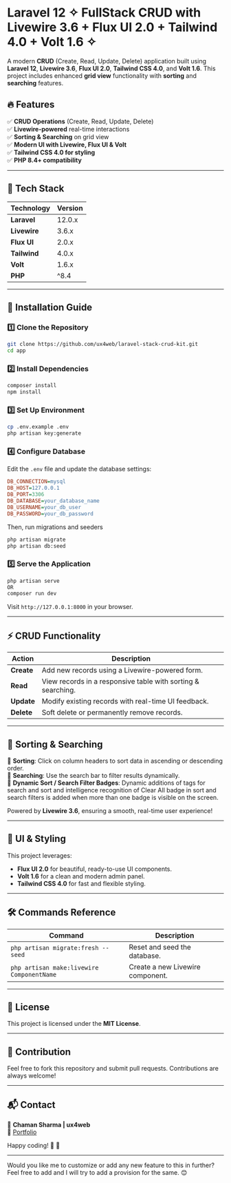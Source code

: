 # Laravel 12 ✧ FullStack CRUD with Livewire 3.6 + Flux UI 2.0 + Tailwind 4.0 + Volt 1.6 ✧

A modern **CRUD** (Create, Read, Update, Delete) application built using **Laravel 12**, **Livewire 3.6**, **Flux UI 2.0**, **Tailwind CSS 4.0**, and **Volt 1.6**. This project includes enhanced **grid view** functionality with **sorting** and **searching** features.

## 🔥 Features  
✅ **CRUD Operations** (Create, Read, Update, Delete)  
✅ **Livewire-powered** real-time interactions  
✅ **Sorting & Searching** on grid view  
✅ **Modern UI with Livewire, Flux UI & Volt**  
✅ **Tailwind CSS 4.0 for styling**  
✅ **PHP 8.4+ compatibility**  

---

## 📂 Tech Stack  

| Technology   | Version |
|-------------|---------|
| **Laravel**  | 12.0.x  |
| **Livewire** | 3.6.x   |
| **Flux UI**  | 2.0.x   |
| **Tailwind** | 4.0.x   |
| **Volt**     | 1.6.x   |
| **PHP**      | ^8.4    |

---

## 🚀 Installation Guide  

### 1️⃣ Clone the Repository  
```sh
git clone https://github.com/ux4web/laravel-stack-crud-kit.git
cd app
```

### 2️⃣ Install Dependencies  
```sh
composer install
npm install
```

### 3️⃣ Set Up Environment  
```sh
cp .env.example .env
php artisan key:generate
```

### 4️⃣ Configure Database  
Edit the `.env` file and update the database settings:  
```ini
DB_CONNECTION=mysql
DB_HOST=127.0.0.1
DB_PORT=3306
DB_DATABASE=your_database_name
DB_USERNAME=your_db_user
DB_PASSWORD=your_db_password
```
Then, run migrations and seeders  
```sh
php artisan migrate
php artisan db:seed
```

### 5️⃣ Serve the Application  
```sh
php artisan serve
OR
composer run dev
```
Visit `http://127.0.0.1:8000` in your browser.

---

## ⚡ CRUD Functionality  

| Action  | Description |
|---------|------------|
| **Create** | Add new records using a Livewire-powered form. |
| **Read**   | View records in a responsive table with sorting & searching. |
| **Update** | Modify existing records with real-time UI feedback. |
| **Delete** | Soft delete or permanently remove records. |

---

## 📌 Sorting & Searching  

🔹 **Sorting**: Click on column headers to sort data in ascending or descending order.  
🔹 **Searching**: Use the search bar to filter results dynamically.  
🔹 **Dynamic Sort / Search Filter Badges**: Dynamic additions of tags for search and sort and intelligence recognition of Clear All badge in sort and search filters is added when more than one badge is visible on the screen.

Powered by **Livewire 3.6**, ensuring a smooth, real-time user experience!

---

## 🎨 UI & Styling  

This project leverages:  
- **Flux UI 2.0** for beautiful, ready-to-use UI components.  
- **Volt 1.6** for a clean and modern admin panel.  
- **Tailwind CSS 4.0** for fast and flexible styling.  

---

## 🛠 Commands Reference  

| Command | Description |
|---------|------------|
| `php artisan migrate:fresh --seed` | Reset and seed the database. |
| `php artisan make:livewire ComponentName` | Create a new Livewire component. |

---

## 📜 License  

This project is licensed under the **MIT License**.

---

## 🤝 Contribution  

Feel free to fork this repository and submit pull requests. Contributions are always welcome!  

---

## 📬 Contact  

👤 **Chaman Sharma | ux4web**  
🔗 [Portfolio](https://ux4web.com)  

Happy coding! 🚀 🎉  

---

Would you like me to customize or add any new feature to this in further? Feel free to add and I will try to add a provision for the same. 😊